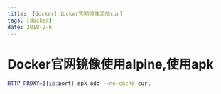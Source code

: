 ```yaml
---
title: 【docker】docker官网镜像添加curl
tags: [docker]
date: 2018-2-6
---
```


# Docker官网镜像使用alpine,使用apk

```bash
HTTP_PROXY=${ip:port} apk add --no-cache curl
```

